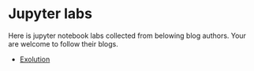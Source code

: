 # Jupyter labs

Here is jupyter notebook labs collected from belowing blog authors. Your are welcome to follow their blogs.

* [Exolution](https://junjiecai.github.io)


